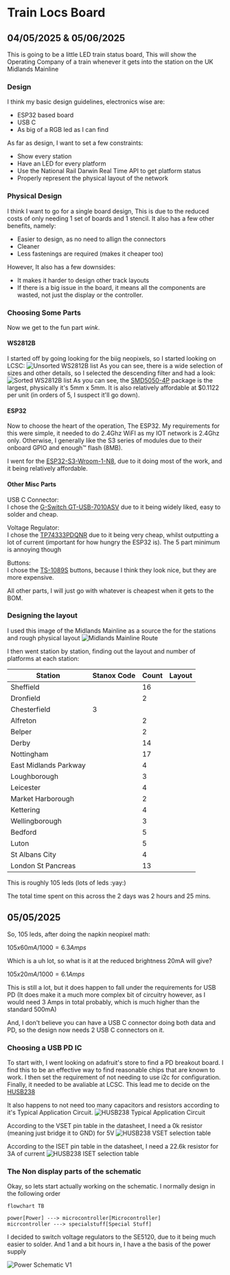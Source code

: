 # Train Locs Board
## 04/05/2025 & 05/06/2025
This is going to be a little LED train status board, This will show the Operating Company of a train whenever it gets into the station on the UK Midlands Mainline
### Design
I think my basic design guidelines, electronics wise are:
- ESP32 based board
- USB C
- As big of a RGB led as I can find

As far as design, I want to set a few constraints:
- Show every station
- Have an LED for every platform
- Use the National Rail Darwin Real Time API to get platform status
- Properly represent the physical layout of the network

### Physical Design
I think I want to go for a single board design, This is due to the reduced costs of only needing 1 set of boards and 1 stencil.
It also has a few other benefits, namely:
- Easier to design, as no need to allign the connectors
- Cleaner
- Less fastenings are required (makes it cheaper too)

However, It also has a few downsides:
- It makes it harder to design other track layouts
- If there is a big issue in the board, it means all the components are wasted, not just the display or the controller.

### Choosing Some Parts
Now we get to the fun part *wink*.

#### WS2812B
I started off by going looking for the biig neopixels, so I started looking on LCSC:
![Unsorted WS2812B list](Journal/images/unsorted-ws2812b.png)
As you can see, there is a wide selection of sizes and other details, so I selected the descending filter and had a look:
![Sorted WS2812B list](Journal/images/sorted-ws2812b.png)
As you can see, the [SMD5050-4P](https://www.lcsc.com/product-detail/RGB-LEDs-Built-in-IC_Worldsemi-WS2812B-ITSO_C22371535.html)  package is the largest, physically it's 5mm x 5mm. It is also relatively affordable at $0.1122 per unit (in orders of 5, I suspect it'll go down).

#### ESP32
Now to choose the heart of the operation, The ESP32.
My requirements for this were simple, it needed to do 2.4Ghz WiFI as my IOT network is 2.4Ghz only.
Otherwise, I generally like the S3 series of modules due to their onboard GPIO and enough:tm: flash (8MB).

I went for the [ESP32-S3-Wroom-1-N8](https://www.lcsc.com/product-detail/WiFi-Modules_Espressif-Systems-ESP32-S3-WROOM-1-N8_C2913198.html), due to it doing most of the work, and it being relatively affordable.

#### Other Misc Parts
USB C Connector:\
I chose the [G-Switch GT-USB-7010ASV](https://www.lcsc.com/product-detail/USB-Connectors_G-Switch-GT-USB-7010ASV_C2988369.html) due to it being widely liked, easy to solder and cheap. 

Voltage Regulator:\
I chose the [TP74333PDQNR](https://www.lcsc.com/product-detail/Voltage-Regulators-Linear-Low-Drop-Out-LDO-Regulators_TECH-PUBLIC-TP74333PDQNR_C2923398.html) due to it being very cheap, whilst outputting a lot of current (important for how hungry the ESP32 is).
The 5 part minimum is annoying though

Buttons:\
I chose the [TS-1089S](https://www.lcsc.com/product-detail/Tactile-Switches_XUNPU-TS-1089S-02526_C455282.html) buttons, because I think they look nice, but they are more expensive.

All other parts, I will just go with whatever is cheapest when it gets to the BOM.

### Designing the layout
I used this image of the Midlands Mainline as a source the for the stations and rough physical layout
![Midlands Mainline Route](https://upload.wikimedia.org/wikipedia/commons/2/26/Midland_Main_Line.png)

I then went station by station, finding out the layout and number of platforms at each station:

| Station | Stanox Code | Count | Layout |
| ------- | ----------- | ----- | ------ |
| Sheffield | | 16 |
| Dronfield | | 2 |
| Chesterfield | 3 | |
| Alfreton | | 2 |
| Belper | | 2 |
| Derby | | 14 |
| Nottingham | | 17 |
| East Midlands Parkway | | 4  |
| Loughborough | | 3 |
| Leicester | | 4  |
| Market Harborough | | 2  |
| Kettering | | 4  |
| Wellingborough | | 3  |
| Bedford | | 5  |
| Luton | | 5  |
| St Albans City | | 4 |
| London St Pancreas | | 13 |

This is roughly 105 leds (lots of leds :yay:)

The total time spent on this across the 2 days was 2 hours and 25 mins.

## 05/05/2025
So, 105 leds, after doing the napkin neopixel math:

$105 x 60mA / 1000 = 6.3 Amps$

Which is a uh lot, so what is it at the reduced brightness 20mA will give?

$105 x 20mA / 1000 = 6.1 Amps$

This is still a lot, but it does happen to fall under the requirements for USB PD (It does make it a much more complex bit of circuitry however, as I would need 3 Amps in total probably, which is much higher than the standard 500mA)

And, I don't believe you can have a USB C connector doing both data and PD, so the design now needs 2 USB C connectors on it.

### Choosing a USB PD IC

To start with, I went looking on adafruit's store to find a PD breakout board. I find this to be an effective way to find reasonable chips that are known to work.
I then set the requirement of not needing to use i2c for configuration.
Finally, it needed to be avaliable at LCSC. This lead me to decide on the [HUSB238](https://www.lcsc.com/product-detail/USB-Converters_Hynetek-HUSB238_002DD_C7471904.htm)

It also happens to not need too many capacitors and resistors according to it's Typical Application Circuit.
![HUSB238 Typical Application Circuit](Journal/images/husb238-typical.png)

According to the VSET pin table in the datasheet, I need a 0k resistor (meaning just bridge it to GND) for 5V
![HUSB238 VSET selection table](Journal/images/husb238-vset-table.png)

According to the ISET pin table in the datasheet, I need a 22.6k resistor for 3A of current
![HUSB238 ISET selection table](Journal/images/husb238-iset-table.png)

### The Non display parts of the schematic
Okay, so lets start actually working on the schematic.
I normally design in the following order

```mermaid
flowchart TB

power[Power] ---> microcontroller[Microcontroller]
micrcontroller ---> specialstuff[Special Stuff]
```


I decided to switch voltage regulators to the SE5120, due to it being much easier to solder.
And 1 and a bit hours in, I have a the basis of the power supply

![Power Schematic V1](Journal/images/schematic-power-v1.png)
